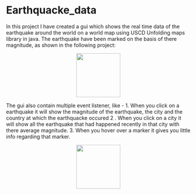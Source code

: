 # Earthquacke_data
In this project I have created a gui which shows the real time data of the earthquake around the world on a world map using USCD Unfolding maps library in java. The earthquake have been marked on the basis of there magnitude, as shown in the following project:
<p align="center"><img src="" width=120></p>
The gui also contain multiple event listener, like -
1. When you click on a earthquake it will show the magnitude of the earthquake, the city and the country at which the earthquacke occured
2 . When you click on a city it will show all the earthquake that had happened recently in that city with there average magnitude.
3. When you hover over a marker it gives you little info regarding that marker.
<p align="center" ><img  src="" width=120></p>
